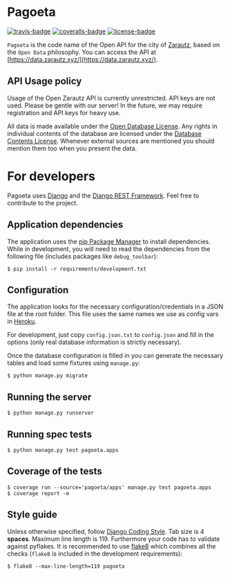 Pagoeta
=======

[![travis-badge]][travis]
[![coveralls-badge]][coveralls]
[![license-badge]](LICENSE)

`Pagoeta` is the code name of the Open API for the city of [Zarautz](http://www.zarautz.org/), based on
the `Open Data` philosophy. You can access the API at [https://data.zarautz.xyz/](https://data.zarautz.xyz/).

API Usage policy
----------------
Usage of the Open Zarautz API is currently unrestricted. API keys are not used. Please be gentle with our server!
In the future, we may require registration and API keys for heavy use.

All data is made available under the [Open Database License](http://opendatacommons.org/licenses/odbl/1.0/).
Any rights in individual contents of the database are licensed under the
[Database Contents License](http://opendatacommons.org/licenses/dbcl/1.0/).
Whenever external sources are mentioned you should mention them too when you present the data.


For developers
==============

Pagoeta uses [Django](https://www.djangoproject.com/) and the
[Django REST Framework](http://www.django-rest-framework.org/). Feel free to contribute to the project.

Application dependencies
------------------------
The application uses the [pip Package Manager](http://pip.readthedocs.org/en/latest/) to install dependencies.
While in development, you will need to read the dependencies from the following file (includes packages like
`debug_toolbar`):

    $ pip install -r requirements/development.txt

Configuration
-------------
The application looks for the necessary configuration/credentials in a JSON file at the root folder.
This file uses the same names we use as config vars in [Heroku](https://devcenter.heroku.com/articles/config-vars).

For development, just copy `config.json.txt` to `config.json` and fill in the options (only real database information
is strictly necessary).

Once the database configuration is filled in you can generate the necessary tables and load some fixtures using
`manage.py`:

    $ python manage.py migrate

Running the server
------------------
    $ python manage.py runserver

Running spec tests
------------------
    $ python manage.py test pagoeta.apps

Coverage of the tests
---------------------
    $ coverage run --source='pagoeta/apps' manage.py test pagoeta.apps
    $ coverage report -m

Style guide
-----------
Unless otherwise specified, follow
[Django Coding Style](https://docs.djangoproject.com/en/1.8/internals/contributing/writing-code/coding-style/).
Tab size is 4 **spaces**. Maximum line length is 119. Furthermore your code has to validate against pyflakes.
It is recommended to use [flake8](https://pypi.python.org/pypi/flake8) which combines all the checks
(`flake8` is included in the development requirements):

    $ flake8 --max-line-length=119 pagoeta


[travis-badge]: https://travis-ci.org/zarautz/pagoeta.svg?branch=master
[travis]: https://travis-ci.org/zarautz/pagoeta?branch=master
[coveralls-badge]: https://coveralls.io/repos/zarautz/pagoeta/badge.svg?branch=master
[coveralls]: https://coveralls.io/r/zarautz/pagoeta?branch=master
[license-badge]: https://img.shields.io/badge/license-MIT-blue.svg
